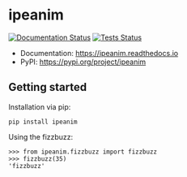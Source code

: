 
# ipeanim

[![Documentation Status](https://readthedocs.org/projects/ipeanim/badge/?version=latest)](https://ipeanim.readthedocs.io/en/latest/?badge=latest)
[![Tests Status](https://github.com/soerface/ipeanim/workflows/CI/badge.svg)](https://github.com/soerface/ipeanim/actions?query=workflow%3ACI)

- Documentation: https://ipeanim.readthedocs.io
- PyPI: https://pypi.org/project/ipeanim

## Getting started

Installation via pip:

    pip install ipeanim
    
Using the fizzbuzz:

    >>> from ipeanim.fizzbuzz import fizzbuzz
    >>> fizzbuzz(35)
    'fizzbuzz'
